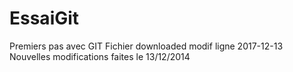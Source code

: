 # EssaiGit
Premiers pas avec GIT
 Fichier downloaded modif ligne 2017-12-13
 Nouvelles modifications faites le 13/12/2014
